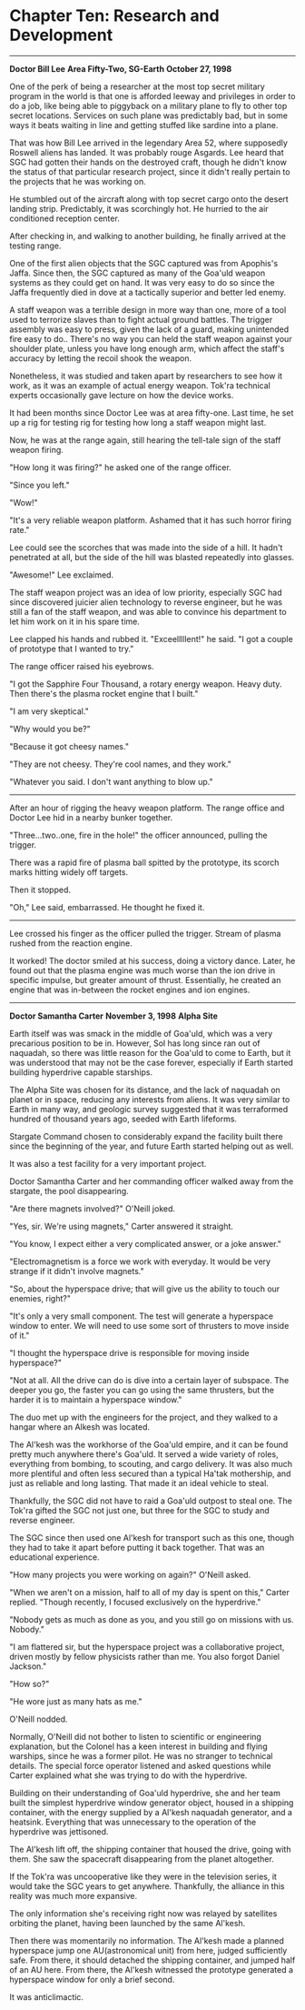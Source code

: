 # Chapter Ten: Research and Development

***
**Doctor Bill Lee**
**Area Fifty-Two, SG-Earth**
**October 27, 1998**

One of the perk of being a researcher at the most top secret military program in the world is that one is afforded leeway and privileges in order to do a job, like being able to piggyback on a military plane to fly to other top secret locations. Services on such plane was predictably bad, but in some ways it beats waiting in line and getting stuffed like sardine into a plane.

That was how Bill Lee arrived in the legendary Area 52, where supposedly Roswell aliens has landed. It was probably rouge Asgards. Lee heard that SGC had gotten their hands on the destroyed craft, though he didn't know the status of that particular research project, since it didn't really pertain to the projects that he was working on.

He stumbled out of the aircraft along with top secret cargo onto the desert landing strip. Predictably, it was scorchingly hot. He hurried to the air conditioned reception center.

After checking in, and walking to another building, he finally arrived at the testing range.

One of the first alien objects that the SGC captured was from Apophis's Jaffa. Since then, the SGC captured as many of the Goa'uld weapon systems as they could get on hand. It was very easy to do so since the Jaffa frequently died in dove at a tactically superior and better led enemy.

A staff weapon was a terrible design in more way than one, more of a tool used to terrorize slaves than to fight actual ground battles. The trigger assembly was easy to press, given the lack of a guard, making unintended fire easy to do.. There's no way you can held the staff weapon against your shoulder plate, unless you have long enough arm, which affect the staff's accuracy by letting the recoil shook the weapon.

Nonetheless, it was studied and taken apart by researchers to see how it work, as it was an example of actual energy weapon. Tok'ra technical experts occasionally gave lecture on how the device works.

It had been months since Doctor Lee was at area fifty-one. Last time, he set up a rig for testing rig for testing how long a staff weapon might last.

Now, he was at the range again, still hearing the tell-tale sign of the staff weapon firing.

"How long it was firing?" he asked one of the range officer.

"Since you left."

"Wow!"

"It's a very reliable weapon platform. Ashamed that it has such horror firing rate."

Lee could see the scorches that was made into the side of a hill. It hadn't penetrated at all, but the side of the hill was blasted repeatedly into glasses.

"Awesome!" Lee exclaimed.

The staff weapon project was an idea of low priority, especially SGC had since discovered juicier alien technology to reverse engineer, but he was still a fan of the staff weapon, and was able to convince his department to let him work on it in his spare time.

Lee clapped his hands and rubbed it. "Exceelllllent!" he said. "I got a couple of prototype that I wanted to try."

The range officer raised his eyebrows.

"I got the Sapphire Four Thousand, a rotary energy weapon. Heavy duty. Then there's the plasma rocket engine that I built."

"I am very skeptical."

"Why would you be?"

"Because it got cheesy names."

"They are not cheesy. They're cool names, and they work."

"Whatever you said. I don't want anything to blow up."

***

After an hour of rigging the heavy weapon platform. The range office and Doctor Lee hid in a nearby bunker together.

"Three...two..one, fire in the hole!" the officer announced, pulling the trigger.

There was a rapid fire of plasma ball spitted by the prototype, its scorch marks hitting widely off targets.

Then it stopped.

"Oh," Lee said, embarrassed. He thought he fixed it.

***

Lee crossed his finger as the officer pulled the trigger. Stream of plasma rushed from the reaction engine.

It worked! The doctor smiled at his success, doing a victory dance. Later, he found out that the plasma engine was much worse than the ion drive in specific impulse, but greater amount of thrust. Essentially, he created an engine that was in-between the rocket engines and ion engines.

***
**Doctor Samantha Carter**
**November 3, 1998**
**Alpha Site**

Earth itself was was smack in the middle of Goa'uld, which was a very precarious position to be in. However, Sol has long since ran out of naquadah, so there was little reason for the Goa'uld to come to Earth, but it was understood that may not be the case forever, especially if Earth started building hyperdrive capable starships.

The Alpha Site was chosen for its distance, and the lack of naquadah on planet or in space, reducing any interests from aliens. It was very similar to Earth in many way, and geologic survey suggested that it was terraformed hundred of thousand years ago, seeded with Earth lifeforms.

Stargate Command chosen to considerably expand the facility built there since the beginning of the year, and future Earth started helping out as well.

It was also a test facility for a very important project.

Doctor Samantha Carter and her commanding officer walked away from the stargate, the pool disappearing.

"Are there magnets involved?" O'Neill joked.

"Yes, sir. We're using magnets," Carter answered it straight.

"You know, I expect either a very complicated answer, or a joke answer."

"Electromagnetism is a force we work with everyday. It would be very strange if it didn't involve magnets."

"So, about the hyperspace drive; that will give us the ability to touch our enemies, right?"

"It's only a very small component. The test will generate a hyperspace window to enter. We will need to use some sort of thrusters to move inside of it."

"I thought the hyperspace drive is responsible for moving inside hyperspace?"

"Not at all. All the drive can do is dive into a certain layer of subspace. The deeper you go, the faster you can go using the same thrusters, but the harder it is to maintain a hyperspace window."

The duo met up with the engineers for the project, and they walked to a hangar where an Alkesh was located.

The Al'kesh was the workhorse of the Goa'uld empire, and it can be found pretty much anywhere there's Goa'uld. It served a wide variety of roles, everything from bombing, to scouting, and cargo delivery. It was also much more plentiful and often less secured than a typical Ha'tak mothership, and just as reliable and long lasting. That made it an ideal vehicle to steal.

Thankfully, the SGC did not have to raid a Goa'uld outpost to steal one. The Tok'ra gifted the SGC not just one, but three for the SGC to study and reverse engineer.

The SGC since then used one Al'kesh for transport such as this one, though they had to take it apart before putting it back together. That was an educational experience.

"How many projects you were working on again?" O'Neill asked.

"When we aren't on a mission, half to all of my day is spent on this," Carter replied. "Though recently, I focused exclusively on the hyperdrive."

"Nobody gets as much as done as you, and you still go on missions with us. Nobody."

"I am flattered sir, but the hyperspace project was a collaborative project, driven mostly by fellow physicists rather than me. You also forgot Daniel Jackson."

"How so?"

"He wore just as many hats as me."

O'Neill nodded.

Normally, O'Neill did not bother to listen to scientific or engineering explanation, but the Colonel has a keen interest in building and flying warships, since he was a former pilot. He was no stranger to technical details. The special force operator listened and asked questions while Carter explained what she was trying to do with the hyperdrive.

Building on their understanding of Goa'uld hyperdrive, she and her team built the simplest hyperdrive window generator object, housed in a shipping container, with the energy supplied by a Al'kesh naquadah generator, and a heatsink. Everything that was unnecessary to the operation of the hyperdrive was jettisoned.

The Al'kesh lift off, the shipping container that housed the drive, going with them. She saw the spacecraft disappearing from the planet altogether.

If the Tok'ra was uncooperative like they were in the television series, it would take the SGC years to get anywhere. Thankfully, the alliance in this reality was much more expansive.

The only information she's receiving right now was relayed by satellites orbiting the planet, having been launched by the same Al'kesh.

Then there was momentarily no information. The Al'kesh made a planned hyperspace jump one AU(astronomical unit) from here, judged sufficiently safe. From there, it should detached the shipping container, and jumped half of an AU here. From there, the Al'kesh witnessed the prototype generated a hyperspace window for only a brief second.

It was anticlimactic.

